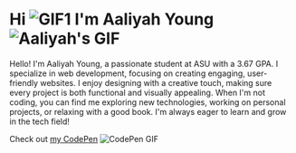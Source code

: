# Hi ![GIF1](https://i.imgur.com/iWbQVpV.gif) I'm Aaliyah Young ![Aaliyah's GIF](https://i.imgur.com/sfxstqI.gif)

Hello! I'm Aaliyah Young, a passionate student at ASU with a 3.67 GPA. I specialize in web development, focusing on creating engaging, user-friendly websites. I enjoy designing with a creative touch, making sure every project is both functional and visually appealing. When I'm not coding, you can find me exploring new technologies, working on personal projects, or relaxing with a good book. I'm always eager to learn and grow in the tech field!

Check out [my CodePen](https://codepen.io/your-work) ![CodePen GIF](https://i.imgur.com/Yn7J3Iy.gif)
